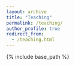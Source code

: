 ```yaml
---
layout: archive
title: "Teaching"
permalink: /teaching/
author_profile: true
redirect_from:
  - /teaching.html
---
```


{% include base_path %}
